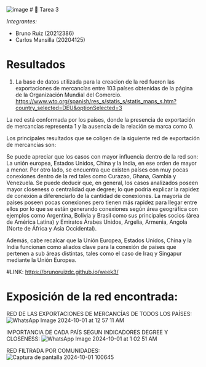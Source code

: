 ![image](https://github.com/user-attachments/assets/2d14d9b1-b270-4402-804f-5822f1792c45) # 🧮 Tarea 3

*Integrantes:*
- Bruno Ruiz (20212386)
- Carlos Mansilla (20204125)

# Resultados
1. La base de datos utilizada para la creacion de la red fueron las exportaciones de mercancías entre 103 países obtenidas de la página de la Organización Mundial del Comercio.
https://www.wto.org/spanish/res_s/statis_s/statis_maps_s.htm?country_selected=DEU&optionSelected=3

La red está conformada por los países, donde la presencia de exportación de mercancías representa 1 y la ausencia de la relación se marca como 0.

Los principales resultados que se coligen de la siguiente red de exportación de mercancías son: 

Se puede apreciar que los casos con mayor influencia dentro de la red son: La unión europea, Estados Unidos, China y la India, en ese orden de mayor a menor. Por otro lado, se encuentra que existen países con muy pocas conexiones dentro de la red tales como Curazao, Ghana, Gambia y Venezuela. Se puede deducir que, en general, los casos analizados poseen mayor closeness o centralidad que degree; lo que podría explicar la rapidez de conexión a diferenciarlo de la cantidad de conexiones. La mayoría de países poseen pocas conexiones pero tienen más rapidez para llegar entre ellos por lo que se están generando conexiones según área geográfica con ejemplos como Argentina, Bolivia y Brasil como sus principales socios (área de América Latina) y Emiratos Árabes Unidos, Argelia, Armenia, Angola (Norte de África y Asia Occidental).

Además, cabe recalcar que la Unión Europea, Estados Unidos, China y la India funcionan como aliados clave para la conexión de países que pertenen a sub áreas distintas, tales como el caso de Iraq y Singapur mediante la Unión Europea.

#LINK: https://brunoruizdc.github.io/week3/

# Exposición de la red encontrada:

RED DE LAS EXPORTACIONES DE MERCANCÍAS DE TODOS LOS PAÍSES:
![WhatsApp Image 2024-10-01 at 12 57 11 AM](https://github.com/user-attachments/assets/173f545d-7a0d-45e3-a1f1-69641a8f3bd1)

IMPORTANCIA DE CADA PAÍS SEGUN INDICADORES DEGREE Y CLOSENESS:
![WhatsApp Image 2024-10-01 at 1 02 51 AM](https://github.com/user-attachments/assets/322cffe5-aee3-467f-a857-f72c2174ee31)

RED FILTRADA POR COMUNIDADES:
![Captura de pantalla 2024-10-01 100645](https://github.com/user-attachments/assets/83852698-d405-4854-8dfe-e241fc2afc4a)

